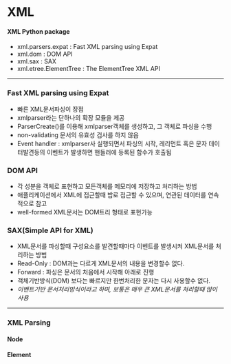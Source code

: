 # XML

#### XML Python package
- xml.parsers.expat : Fast XML parsing using Expat
- xml.dom : DOM API
- xml.sax : SAX
- xml.etree.ElementTree : The ElementTree XML API

---

### Fast XML parsing using Expat
- 빠른 XML문서파싱이 장점
- xmlparser라는 단하나의 확장 모듈을 제공
- ParserCreate()를 이용해 xmlparser객체를 생성하고, 그 객체로 파싱을 수행
- non-validating 문서의 유효성 검사를 하지 않음
- Event handler : xmlparser사 실행되면서 파싱의 시작, 레리먼트 혹은 문자 데이터발견등의 이벤트가 발생하면 핸들러에 등록된 함수가 호출됨

### DOM API
- 각 성분을 객체로 표현하고 모든객체를 메모리에 저장하고 처리하는 방법
- 애플리케이션에서 XML에 접근할때 밥로 접근할 수 있으며, 연관된 데이터를 연속적으로 참고
- well-formed XML문서는 DOM트리 형태로 표현가능

### SAX(Simple API for XML)
- XML문서를 파싱할때 구성요소를 발견할때마다 이벤트를 발생시켜 XML문서를 처리하는 방법
- Read-Only : DOM과는 다르게 XML문서의 내용을 변경할수 없다.
- Forward : 파싱은 문서의 처음에서 시작해 아래로 진행
- 객체기반방식(DOM) 보다는 빠르지만 한번처리한 문자는 다시 사용할수 없다.
- *이벤트기반 문서처리방식이라고 하며, 보통은 매우 큰 XML문서를 처리할때 많이 사용*

---
### XML Parsing

#### Node

#### Element
